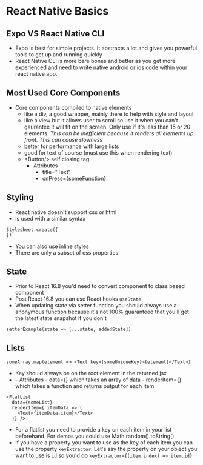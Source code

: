 # React Native Basics

## Expo VS React Native CLI
- Expo is best for simple projects. It abstracts a lot and gives you powerful tools to get up and running quickly
- React Native CLI is more bare bones and better as you get more experienced and need to write native android or ios code within your react native app.

## Most Used Core Components
- Core components compiled to native elements
  - <View></View> like a div, a good wrapper, mainly there to help with style and layout
  - <ScrollView></ScrollView> like a view but it allows user to scroll so use it when you can't gaurantee it will fit on the screen. Only use if it's less than 15 or 20 elements. *This can be inefficient because it renders all elements up front. This can cause slowness*
  - <FlatList /> better for performance with large lists
  - <Text></Text> good for text of course (must use this when rendering text)
  - <Button\/> self closing tag
    - Attributes
      - title="Text"
      - onPress={someFunction}

## Styling
- React native doesn't support css or html
- <Stylesheet /> is used with a similar syntax
```
Stylesheet.create({
})
```
- You can also use inline styles
- There are only a subset of css properties

## State
- Prior to React 16.8 you'd need to convert component to class based component
- Post React 16.8 you can use React hooks `useState`
- When updating state via setter function you should always use a anonymous function because it's not 100% guaranteed that you'll get the latest state snapshot if you don't
```
setterExample(state => [...state, addedState])
```

## Lists
```
someArray.map(element => <Text key={someUniqueKey}>{element}</Text>)
```
- Key should always be on the root element in the returned jsx
- <FlatList />
  - Attributes
    - data={} which takes an array of data
    - renderItem={} which takes a function and returns output for each item
```
<FlatList 
  data={someList} 
  renderItem={ itemData => (
    <Text>{itemData.item}</Text>
  )} />
```
- For a flatlist you need to provide a key on each item in your list beforehand. For demos you could use Math.random().toString()
- If you have a property you want to use as the key of each item you can use the property `keyExtractor`. Let's say the property on your object you want to use is `id` so you'd do `keyExtractor={(item,index) => item.id}`

